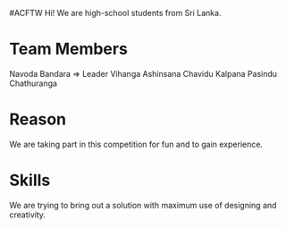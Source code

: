 #ACFTW
Hi! We are high-school students from Sri Lanka.

Team Members
============
Navoda Bandara => Leader
Vihanga Ashinsana
Chavidu Kalpana
Pasindu Chathuranga

Reason
======
We are taking part in this competition for fun and to gain experience.

Skills
=====
We are trying to bring out a solution with maximum use of designing and creativity.
